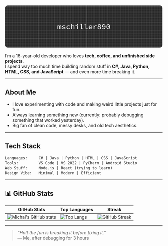 ![Header](./github-header-banner.png)

I’m a 16-year-old developer who loves **tech, coffee, and unfinished side projects**.  
I spend way too much time building random stuff in **C#, Java, Python, HTML, CSS, and JavaScript** — and even more time breaking it.

---

## About Me
- I love experimenting with code and making weird little projects just for fun.  
- Always learning something new (currently: probably debugging something that worked yesterday).  
- Big fan of clean code, messy desks, and old tech aesthetics.

---

## Tech Stack
```
Languages:     C# | Java | Python | HTML | CSS | JavaScript
Tools:         VS Code | VS 2022 | PyCharm | Android Studio 
Web Stuff:     Node.js | React (trying to learn)
Design Vibe:   Minimal | Modern | Efficient
```

---

## 📊 GitHub Stats

| GitHub Stats | Top Languages | Streak |
|--------------|---------------|--------|
| ![Michal's GitHub stats](https://github-readme-stats.vercel.app/api?username=mschiller890&show_icons=true&theme=tokyonight&hide_border=true) | ![Top Langs](https://github-readme-stats.vercel.app/api/top-langs/?username=mschiller890&layout=compact&theme=tokyonight&hide_border=true) | ![GitHub Streak](https://github-readme-streak-stats.herokuapp.com/?user=mschiller890&theme=tokyonight&hide_border=true) |

---

> _“Half the fun is breaking it before fixing it.”_  
> — Me, after debugging for 3 hours
